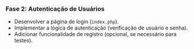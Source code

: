 ### Fase 2: Autenticação de Usuários
*   Desenvolver a página de login (`index.php`).
*   Implementar a lógica de autenticação (verificação de usuário e senha).
*   Adicionar funcionalidade de registro (opcional, se necessário para testes).
